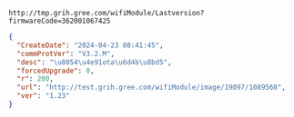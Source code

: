 `http://tmp.grih.gree.com/wifiModule/Lastversion?firmwareCode=362001067425`

```json
{
  "CreateDate": "2024-04-23 08:41:45",
  "commProtVer": "V3.2.M",
  "desc": "\u8054\u4e91ota\u6d4b\u8bd5",
  "forcedUpgrade": 0,
  "r": 200,
  "url": "http://test.grih.gree.com/wifiModule/image/19097/1089568",
  "ver": "1.23"
}
```